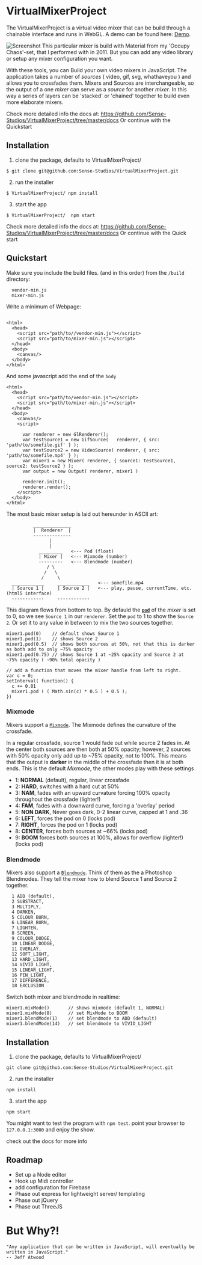 # VirtualMixerProject

The VirtualMixerProject is a virtual video mixer that can be build through a chainable interface and runs in WebGL.
A demo can be found here: [Demo](http://nabu.sense-studios.com/channel/sense_beta/mixer5).

![Screenshot](../images/occupy_chaos_screenshot.jpg)
This particular mixer is build with Material from my 'Occupy Chaos'-set, that I performed with in 2011.
But you can add any video library or setup any mixer configuration you want.

With these tools, you can Build your own video mixers in JavaScript. The application takes a number of _sources_ ( video, gif, svg,  whathaveyou ) and allows you to crossfades them.
Mixers and Sources are interchangeable, so the output of a one _mixer_ can serve as a _source_ for another _mixer_.
In this way a series of layers can be 'stacked' or 'chained' together to build even more elaborate mixers.

Check more detailed info the docs at: https://github.com/Sense-Studios/VirtualMixerProject/tree/master/docs
Or continue with the Quickstart

## Installation

1) clone the package, defaults to VirtualMixerProject/

`$ git clone git@github.com:Sense-Studios/VirtualMixerProject.git `

2) run the installer

`$ VirtualMixerProject/ npm install `

3) start the app

`$ VirtualMixerProject/  npm start `

Check more detailed info the docs at: https://github.com/Sense-Studios/VirtualMixerProject/tree/master/docs
Or continue with the Quick start

## Quickstart

Make sure you include the build files. (and in this order) from the `/build` directory:

```    
  vendor-min.js
  mixer-min.js

```

Write a minimum of Webpage:

```

<html>
  <head>
    <script src="path/to//vendor-min.js"></script>
    <script src="path/to/mixer-min.js"></script>
  </head>
  <body>
    <canvas/>
  </body>
</html>

```

And some javascript add the end of the `body`

```
<html>
  <head>
    <script src="path/to/vendor-min.js"></script>
    <script src="path/to/mixer-min.js"></script>    
  </head>
  <body>
    <canvas/>
    <script>

      var renderer = new GlRenderer();
      var testSource1 = new GifSource(   renderer, { src: 'path/to/somefile.gif' } );
      var testSource2 = new VideoSource( renderer, { src: 'path/to/somefile.mp4' } );
      var mixer1 = new Mixer( renderer, { source1: testSource1, source2: testSource2 } );
      var output = new Output( renderer, mixer1 )

      renderer.init();
      renderer.render();
    </script>
  </body>
</html>

```

The most basic mixer setup is laid out hereunder in ASCII art:

```
          ______________
          |  Renderer  |
          --------------
                |
                |
            _________   <--- Pod (float)
            | Mixer |   <--- Mixmode (number)
            ---------   <--- Blendmode (number)
               / \
              /   \
             /     \            
  ____________     ____________   <--- somefile.mp4
  | Source 1 |     | Source 2 |   <--- play, pause, currentTime, etc. (html5 interface)
  ------------     ------------   
```
This diagram flows from bottom to top. By defauld the [**`pod`**](Mixer.html#pod) of the _mixer_ is set to 0, so we see `Source 1` in our `renderer`.
Set the `pod` to 1 to show the `Source 2`. Or set it to any value in between to mix the two sources together.

```
mixer1.pod(0)    // default shows Source 1
mixer1.pod(1)    // shows Source 2
mixer1.pod(0.5)  // shows both sources at 50%, not that this is darker as both add to only ~75% opacity
mixer1.pod(0.75) // shows Source 1 at ~25% opacity and Source 2 at ~75% opacity ( ~90% total opacity )

// add a function that moves the mixer handle from left to right.
var c = 0;
setInterval( function() {
  c += 0.01
  mixer1.pod ( ( Math.sin(c) * 0.5 ) + 0.5 );
})

```

### Mixmode
Mixers support a [`Mixmode`](Mixer.html#mixMode).
The Mixmode defines the curvature of the crossfade.

In a regular crossfade, source 1 would fade out while source 2 fades in. At the center both sources are then both at 50% opacity; however, 2 sources with 50% opacity only add up to ~75% opacity, not to 100%. This means that the output is **darker** in the middle of  the crossfade then it is at both ends. This is the default _Mixmode_, the other modes play with these settings

* 1: **NORMAL** (default),   regular, linear crossfade
* 2: **HARD**,               switches with a hard cut at 50%
* 3: **NAM**,                fades with an upward curvature forcing 100% opacity throughout the crossfade (lighter!)
* 4: **FAM**,                fades with a downward curve, forcing a 'overlay' period
* 5: **NON DARK**,           Never goes dark, 0-2 linear curve, capped at 1 and .36
* 6: **LEFT**,               forces the pod on 0 (locks pod)
* 7: **RIGHT**,              forces the pod on 1 (locks pod)
* 8: **CENTER**,             forces both sources at ~66% (locks pod)
* 9: **BOOM**                forces both sources at 100%, allows for overflow (lighter!) (locks pod)

### Blendmode
Mixers also support a [`Blendmode`](Mixer.html#blendMode).
Think of them as the a Photoshop Blendmodes. They tell the mixer how to blend Source 1 and Source 2 together.

```
  1 ADD (default),
  2 SUBSTRACT,
  3 MULTIPLY,
  4 DARKEN,
  5 COLOUR BURN,
  6 LINEAR_BURN,
  7 LIGHTEN,
  8 SCREEN,
  9 COLOUR_DODGE,
  10 LINEAR_DODGE,
  11 OVERLAY,
  12 SOFT_LIGHT,
  13 HARD_LIGHT,
  14 VIVID_LIGHT,
  15 LINEAR_LIGHT,
  16 PIN_LIGHT,
  17 DIFFERENCE,
  18 EXCLUSION
```

Switch both mixer and blendmode in realtime:

```
mixer1.mixMode()       // shows mixmode (default 1, NORMAL)
mixer1.mixMode(8)      // set MixMode to BOOM
mixer1.blendMode(1)    // set blendmode to ADD (default)
mixer1.blendMode(14)   // set blendmode to VIVID_LIGHT
```

## Installation

1) clone the package, defaults to VirtualMixerProject/

` git clone git@github.com:Sense-Studios/VirtualMixerProject.git `

2) run the installer

` npm install `

3) start the app

` npm start `

You might want to test the program with `npm test`.
point your browser to `127.0.0.1:3000` and enjoy the show.

check out the docs for more info

## Roadmap

* Set up a Node editor
* Hook up Midi controller
* add configuration for Firebase
* Phase out express for lightweight server/ templating
* Phase out jQuery
* Phase out ThreeJS


# But Why?!

```
"Any application that can be written in JavaScript, will eventually be written in JavaScript."
-- Jeff Atwood
```
